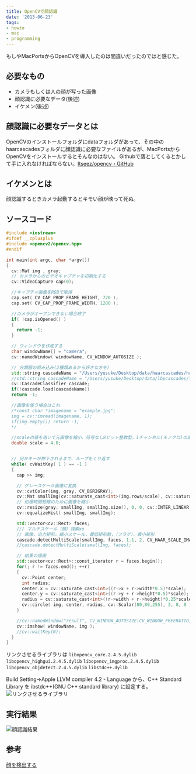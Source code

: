 ```yaml
---
title: OpenCVで顔認識
date: '2013-06-23'
tags:
- howto
- mac
- programming
---
```


もしやMacPortsからOpenCVを導入したのは間違いだったのではと感じた。

## 必要なもの

- カメラもしくは人の顔が写った画像
- 顔認識に必要なデータ(後述)
- イケメン(後述)

## 顔認識に必要なデータとは

OpenCVのインストールフォルダにdataフォルダがあって、その中のhaarcascadesフォルダに顔認識に必要なファイルがあるが、MacPortsからOpenCVをインストールするとそんなのはない。
Githubで落としてくるとかして手に入れなければならない。[Itseez/opencv・GitHub](https://github.com/Itseez/opencv)

## イケメンとは

顔認識するときカメラ起動するとキモい顔が映って死ぬ。

## ソースコード
```cpp
#include <iostream>
#ifdef __cplusplus
#include <opencv2/opencv.hpp>
#endif

int main(int argc, char *argv[])
{
  cv::Mat img , gray;
  // カメラからのビデオキャプチャを初期化する
  cv::VideoCapture cap(0);

  //キャプチャ画像をRGBで取得
  cap.set( CV_CAP_PROP_FRAME_HEIGHT, 720 );
  cap.set( CV_CAP_PROP_FRAME_WIDTH, 1280 );

  //カメラがオープンできない場合終了
  if( !cap.isOpened() )
  {
    return -1;
  }

  // ウィンドウを作成する
  char windowName[] = "camera";
  cv::namedWindow( windowName, CV_WINDOW_AUTOSIZE );

  // 分類器の読み込み(2種類あるから好きな方を)
  std::string cascadeName = "/Users/yusuke/Desktop/data/haarcascades/haarcascade_frontalface_alt.xml";
  //std::string cascadeName = "/Users/yusuke/Desktop/data/lbpcascades/lbpcascade_frontalface.xml";
  cv::CascadeClassifier cascade;
  if(!cascade.load(cascadeName))
  return -1;

  //画像を使う場合はこれ
  /*const char *imagename = "example.jpg";
  img = cv::imread(imagename, 1);
  if(img.empty()) return -1;
  */

  //scaleの値を用いて元画像を縮小、符号なし8ビット整数型，1チャンネル(モノクロ)の画像を格納する配列を作成
  double scale = 4.0;


  // 何かキーが押下されるまで、ループをくり返す
  while( cvWaitKey( 1 ) == -1 )
  {
    cap >> img;

    // グレースケール画像に変換
    cv::cvtColor(img, gray, CV_BGR2GRAY);
    cv::Mat smallImg(cv::saturate_cast<int>(img.rows/scale), cv::saturate_cast<int>(img.cols/scale), CV_8UC1);
    // 処理時間短縮のために画像を縮小
    cv::resize(gray, smallImg, smallImg.size(), 0, 0, cv::INTER_LINEAR);
    cv::equalizeHist( smallImg, smallImg);

    std::vector<cv::Rect> faces;
    /// マルチスケール（顔）探索xo
    // 画像，出力矩形，縮小スケール，最低矩形数，（フラグ），最小矩形
    cascade.detectMultiScale(smallImg, faces, 1.1, 2, CV_HAAR_SCALE_IMAGE, cv::Size(30, 30));
    //cascade.detectMultiScale(smallImg, faces);

    // 結果の描画
    std::vector<cv::Rect>::const_iterator r = faces.begin();
    for(; r != faces.end(); ++r)
    {
      cv::Point center;
      int radius;
      center.x = cv::saturate_cast<int>((r->x + r->width*0.5)*scale);
      center.y = cv::saturate_cast<int>((r->y + r->height*0.5)*scale);
      radius = cv::saturate_cast<int>((r->width + r->height)*0.25*scale);
      cv::circle( img, center, radius, cv::Scalar(80,80,255), 3, 8, 0 );
    }

    //cv::namedWindow("result", CV_WINDOW_AUTOSIZE|CV_WINDOW_FREERATIO);
    cv::imshow( windowName, img );
    //cv::waitKey(0);
  }
}
```

リンクさせるライブラリは
`libopencv_core.2.4.5.dylib`
`libopencv_highgui.2.4.5.dylib`
`libopencv_imgproc.2.4.5.dylib`
`libopencv_objdetect.2.4.5.dylib`
`libstdc++.dylib`

Build Setting→Apple LLVM compiler 4.2 - Language
から、C++ Standard Library を ibstdc++(GNU C++ standard library)
に設定する。
![リンクさせるライブラリ](2013/opencv-face-recognition-01.png)

## 実行結果
![顔認識結果](2013/opencv-face-recognition-02.png)

## 参考
[顔を検出する](http://opencv.jp/cookbook/opencv_img.html#id40)
